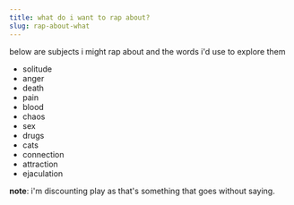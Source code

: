```yaml
---
title: what do i want to rap about?
slug: rap-about-what
---
```

below are subjects i might rap about and the words i'd use to explore them

- solitude
- anger
- death
- pain
- blood
- chaos
- sex
- drugs
- cats
- connection
- attraction
- ejaculation

**note**: i'm discounting play as that's something that goes without saying.